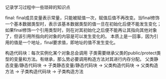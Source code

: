 记录学习过程中一些琐碎的知识点

final:
final成员变量表示常量，只能被赋值一次，赋值后值不再改变。当final修饰一个基本数据类型时，表示该基本数据类型的值一旦在初始化后便不能发生变化；
如果final修饰一个引用类型时，则在对其初始化之后便不能再让其指向其他对象了，但该引用所指向的对象的内容是可以发生变化的。
本质上是一回事，因为引用的值是一个地址，final要求值，即地址的值不发生变化。

构造代码块：每次实例化某个对象总会调用 
子类需要继承父类的public/protect类型的变量和方法。有继承，那么势必要调用构造方法对其进行内存分配。 
父类静态变量/静态代码块 -> 子类静态变量/静态代码块 -> 父类构造代码块 -> 父类构造方法 -> 子类构造代码块 -> 子类构造方法
